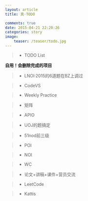 ```yaml
---
layout: article
title: 真·TODO

comments: true
date: 2015-04-21 22:20:26
categories: story
image:
    teaser: /teaser/todo.jpg
---
```


>* TODO List

**自用！会删除完成的项目**

>* LNOI·2015的6道题在BZ上调过

>* CodeVS

>* Weekly Practice

>* 矩阵

>* APIO

>* UOJ的题搞定

>* 51nod前三级

>* POI

>* NOI

>* WC

>* 论文+讲稿+课件+营员交流


>* LeetCode

>* Kattis
